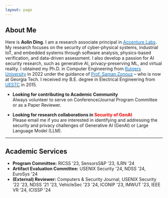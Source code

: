```yaml
---
layout: page
---
```


## About Me

Here is **Aolin Ding**. I am a research associate principal in [<font color='0074cc'>Accenture Labs</font>](https://www.accenture.com/us-en/about/accenture-labs-index). My research focuses on the security of cyber-physical systems, industrial IoT, and embedded systems through software analysis, physics-based verification, and data-driven assessment. I also develop a passion for AI security research, such as generative AI, privacy-preserving ML, and virtual reality. I obtained my Ph.D. in Computer Engineering from [<font color='0074cc'>Rutgers University</font>](https://www.ece.rutgers.edu/) in 2022 under the guidance of [<font color='0074cc'>Prof. Saman Zonouz</font>](https://sites.google.com/site/samanzonouz4n6/saman-zonouz) – who is now at Georgia Tech. I received my B.E. degree in Electrical Engineering from [<font color='0074cc'>UESTC</font>](https://en.uestc.edu.cn/) in 2015.

- **Looking for contributing to Academic Community**\
Always volunteer to serve on Conference/Journal Program Committee or as a Paper Reviewer.

- **Looking for research collaborations in <font color='red'>Security of GenAI</font>**\
Please email me if you are interested in identifying and addressing the security and privacy challenges of Generative AI (GenAI) or Large Language Model (LLM).

---

## Academic Services

- **Program Committee:** RICSS '23, SensorsS&P '23, ILRN '24
- **Artifact Evaluation Committee:** USENIX Security '24, NDSS '24, EuroSys '24
- **(External) Reviewer:** Computers & Security Journal, USENIX Security '22 '23, NDSS '21 '23, VehicleSec '23 '24, ICONIP '23, IMWUT '23, IEEE VR '24, ICISSP '24
